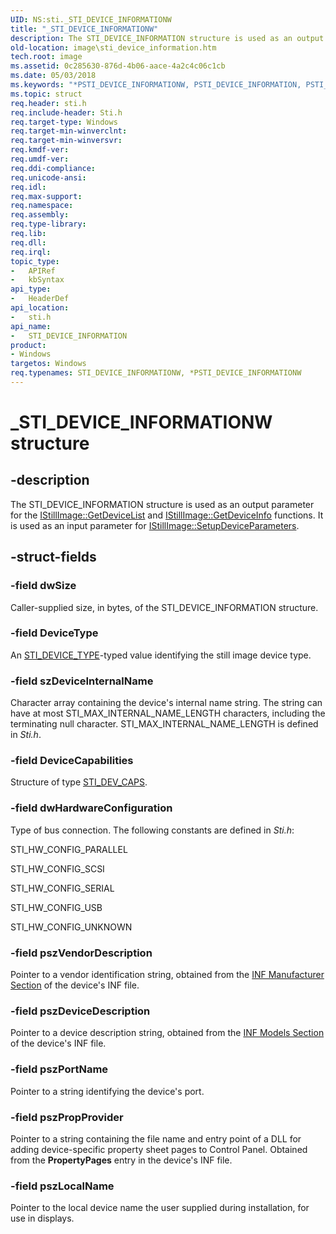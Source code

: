 ```yaml
---
UID: NS:sti._STI_DEVICE_INFORMATIONW
title: "_STI_DEVICE_INFORMATIONW"
description: The STI_DEVICE_INFORMATION structure is used as an output parameter for the IStillImage::GetDeviceList and IStillImage::GetDeviceInfo functions. It is used as an input parameter for IStillImage::SetupDeviceParameters.
old-location: image\sti_device_information.htm
tech.root: image
ms.assetid: 0c285630-876d-4b06-aace-4a2c4c06c1cb
ms.date: 05/03/2018
ms.keywords: "*PSTI_DEVICE_INFORMATIONW, PSTI_DEVICE_INFORMATION, PSTI_DEVICE_INFORMATION structure pointer [Imaging Devices], STI_DEVICE_INFORMATION, STI_DEVICE_INFORMATION structure [Imaging Devices], STI_DEVICE_INFORMATIONW, _STI_DEVICE_INFORMATIONW, image.sti_device_information, sti/PSTI_DEVICE_INFORMATION, sti/STI_DEVICE_INFORMATIONW, stifnc_79a5d8d7-6b7a-4593-a8bf-05026d09e4a5.xml"
ms.topic: struct
req.header: sti.h
req.include-header: Sti.h
req.target-type: Windows
req.target-min-winverclnt: 
req.target-min-winversvr: 
req.kmdf-ver: 
req.umdf-ver: 
req.ddi-compliance: 
req.unicode-ansi: 
req.idl: 
req.max-support: 
req.namespace: 
req.assembly: 
req.type-library: 
req.lib: 
req.dll: 
req.irql: 
topic_type:
-	APIRef
-	kbSyntax
api_type:
-	HeaderDef
api_location:
-	sti.h
api_name:
-	STI_DEVICE_INFORMATION
product:
- Windows
targetos: Windows
req.typenames: STI_DEVICE_INFORMATIONW, *PSTI_DEVICE_INFORMATIONW
---
```


# _STI_DEVICE_INFORMATIONW structure


## -description


The STI_DEVICE_INFORMATION structure is used as an output parameter for the <a href="https://msdn.microsoft.com/library/windows/hardware/ff543784">IStillImage::GetDeviceList</a> and <a href="https://msdn.microsoft.com/library/windows/hardware/ff543782">IStillImage::GetDeviceInfo</a> functions. It is used as an input parameter for <a href="https://msdn.microsoft.com/library/windows/hardware/ff543803">IStillImage::SetupDeviceParameters</a>.


## -struct-fields




### -field dwSize

Caller-supplied size, in bytes, of the STI_DEVICE_INFORMATION structure.


### -field DeviceType

An <a href="https://msdn.microsoft.com/library/windows/hardware/ff548376">STI_DEVICE_TYPE</a>-typed value identifying the still image device type. 


### -field szDeviceInternalName

Character array containing the device's internal name string. The string can have at most STI_MAX_INTERNAL_NAME_LENGTH characters, including the terminating null character. STI_MAX_INTERNAL_NAME_LENGTH is defined in <i>Sti.h</i>.


### -field DeviceCapabilities

Structure of type <a href="https://msdn.microsoft.com/library/windows/hardware/ff548380">STI_DEV_CAPS</a>.


### -field dwHardwareConfiguration

Type of bus connection. The following constants are defined in <i>Sti.h</i>:

STI_HW_CONFIG_PARALLEL

STI_HW_CONFIG_SCSI

STI_HW_CONFIG_SERIAL

STI_HW_CONFIG_USB

STI_HW_CONFIG_UNKNOWN


### -field pszVendorDescription

Pointer to a vendor identification string, obtained from the <a href="https://msdn.microsoft.com/c5128d0a-d581-4461-8eb9-5680b6b6ef38">INF Manufacturer Section</a> of the device's INF file.


### -field pszDeviceDescription

Pointer to a device description string, obtained from the <a href="https://msdn.microsoft.com/b870e8fb-21b4-439b-b858-c45bf9be2ec1">INF Models Section</a> of the device's INF file.


### -field pszPortName

Pointer to a string identifying the device's port.


### -field pszPropProvider

Pointer to a string containing the file name and entry point of a DLL for adding device-specific property sheet pages to Control Panel. Obtained from the <b>PropertyPages</b> entry in the device's INF file.


### -field pszLocalName

Pointer to the local device name the user supplied during installation, for use in displays.

